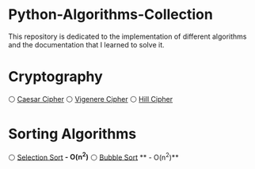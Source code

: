 # Python-Algorithms-Collection
This repository is dedicated to the implementation of different algorithms and the documentation that I learned to solve it.

# Cryptography
⚪ [Caesar Cipher](https://github.com/TienD-Nguyen/Python-Algorithms-Collection/blob/main/Cryptography/Ceasar_Cipher/main.py)
⚪ [Vigenere Cipher](https://github.com/TienD-Nguyen/Python-Algorithms-Collection/blob/main/Cryptography/Vigenere_Cipher/main.py)
⚪ [Hill Cipher](https://github.com/TienD-Nguyen/Python-Algorithms-Collection/blob/main/Cryptography/Hill_Cipher/main.py)

# Sorting Algorithms
⚪ [Selection Sort](https://github.com/TienD-Nguyen/Python-Algorithms-Collection/blob/main/Sorting/Selection_Sort.py) **- O(n<sup>2</sup>)**
⚪ [Bubble Sort](https://github.com/TienD-Nguyen/Python-Algorithms-Collection/blob/main/Sorting/Bubble_Sort.py) ** - O(n<sup>2</sup>)**
